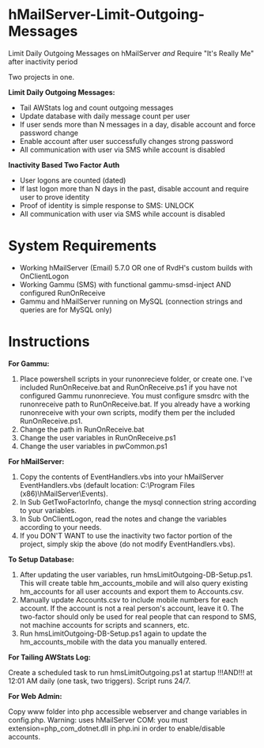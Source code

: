 # hMailServer-Limit-Outgoing-Messages

Limit Daily Outgoing Messages on hMailServer
   *and*
Require "It's Really Me" after inactivity period


Two projects in one.

**Limit Daily Outgoing Messages:**
* Tail AWStats log and count outgoing messages
* Update database with daily message count per user
* If user sends more than N messages in a day, disable account and force password change
* Enable account after user successfully changes strong password
* All communication with user via SMS while account is disabled

**Inactivity Based Two Factor Auth**
* User logons are counted (dated)
* If last logon more than N days in the past, disable account and require user to prove identity
* Proof of identity is simple response to SMS: UNLOCK
* All communication with user via SMS while account is disabled


# System Requirements
- Working hMailServer (Email) 5.7.0 OR one of RvdH's custom builds with OnClientLogon
- Working Gammu (SMS) with functional gammu-smsd-inject AND configured RunOnReceive
- Gammu and hMailServer running on MySQL (connection strings and queries are for MySQL only)


# Instructions

**For Gammu:**

1) Place powershell scripts in your runonrecieve folder, or create one. I've included RunOnReceive.bat and RunOnReceive.ps1 if you have not configured Gammu runonrecieve. You must configure smsdrc with the runonreceive path to RunOnReceive.bat. If you already have a working runonreceive with your own scripts, modify them per the included RunOnReceive.ps1.
2) Change the path in RunOnReceive.bat
3) Change the user variables in RunOnReceive.ps1
4) Change the user variables in pwCommon.ps1


**For hMailServer:**

1) Copy the contents of EventHandlers.vbs into your hMailServer EventHandlers.vbs (default location: C:\Program Files (x86)\hMailServer\Events).
2) In Sub GetTwoFactorInfo, change the mysql connection string according to your variables.
3) In Sub OnClientLogon, read the notes and change the variables according to your needs.
4) If you DON'T WANT to use the inactivity two factor portion of the project, simply skip the above (do not modify EventHandlers.vbs).


**To Setup Database:**

1) After updating the user variables, run hmsLimitOutgoing-DB-Setup.ps1. This will create table hm_accounts_mobile and will also query existing hm_accounts for all user accounts and export them to Accounts.csv.
2) Manually update Accounts.csv to include mobile numbers for each account. If the account is not a real person's account, leave it 0. The two-factor should only be used for real people that can respond to SMS, not machine accounts for scripts and scanners, etc.
3) Run hmsLimitOutgoing-DB-Setup.ps1 again to update the hm_accounts_mobile with the data you manually entered.


**For Tailing AWStats Log:**

Create a scheduled task to run hmsLimitOutgoing.ps1 at startup !!!AND!!! at 12:01 AM daily (one task, two triggers). Script runs 24/7.


**For Web Admin:**

Copy www folder into php accessible webserver and change variables in config.php. Warning: uses hMailServer COM: you must extension=php_com_dotnet.dll in php.ini in order to enable/disable accounts.
